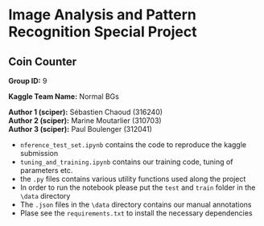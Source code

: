 # Image Analysis and Pattern Recognition Special Project
## Coin Counter

**Group ID:** 9

**Kaggle Team Name:** Normal BGs

**Author 1 (sciper):** Sébastien Chaoud (316240)       
**Author 2 (sciper):** Marine Moutarlier (310703)       
**Author 3 (sciper):** Paul Boulenger (312041)


- `nference_test_set.ipynb` contains the code to reproduce the kaggle submission
- `tuning_and_training.ipynb` contains our training code, tuning of parameters etc.
- the `.py` files contains various utility functions used along the project 
- In order to run the notebook please put the `test` and `train` folder in the `\data` directory
- The `.json` files in the `\data` directory contains our manual annotations
- Plase see the `requirements.txt` to install the necessary dependencies